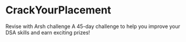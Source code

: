 # CrackYourPlacement
Revise with Arsh challenge A 45-day challenge to help you improve your DSA skills and earn exciting prizes!
